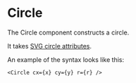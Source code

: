 
# Circle

The Circle component constructs a circle. 

It takes [SVG circle attributes](https://developer.mozilla.org/en-US/docs/Web/SVG/Element/circle#attributes).


An example of the syntax looks like this:
```tsx
<Circle cx={x} cy={y} r={r} />
```